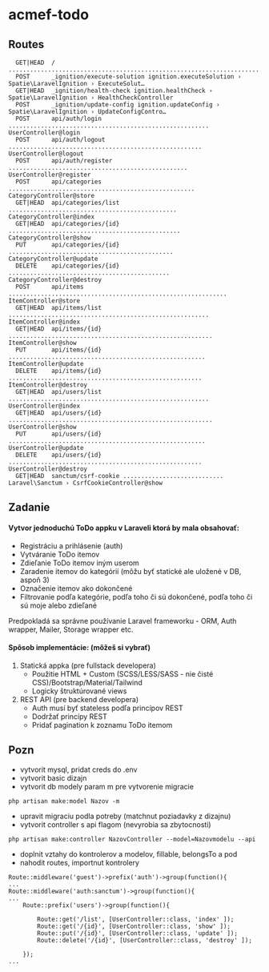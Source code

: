 # acmef-todo

## Routes
```
  GET|HEAD  / .......................................................................................... 
  POST      _ignition/execute-solution ignition.executeSolution › Spatie\LaravelIgnition › ExecuteSolut…
  GET|HEAD  _ignition/health-check ignition.healthCheck › Spatie\LaravelIgnition › HealthCheckController
  POST      _ignition/update-config ignition.updateConfig › Spatie\LaravelIgnition › UpdateConfigContro…
  POST      api/auth/login ........................................................ UserController@login
  POST      api/auth/logout ...................................................... UserController@logout
  POST      api/auth/register .................................................. UserController@register
  POST      api/categories .................................................... CategoryController@store
  GET|HEAD  api/categories/list ............................................... CategoryController@index
  GET|HEAD  api/categories/{id} ................................................ CategoryController@show
  PUT       api/categories/{id} .............................................. CategoryController@update
  DELETE    api/categories/{id} ............................................. CategoryController@destroy
  POST      api/items ............................................................. ItemController@store
  GET|HEAD  api/items/list ........................................................ ItemController@index
  GET|HEAD  api/items/{id} ......................................................... ItemController@show
  PUT       api/items/{id} ....................................................... ItemController@update
  DELETE    api/items/{id} ...................................................... ItemController@destroy
  GET|HEAD  api/users/list ........................................................ UserController@index
  GET|HEAD  api/users/{id} ......................................................... UserController@show
  PUT       api/users/{id} ....................................................... UserController@update
  DELETE    api/users/{id} ...................................................... UserController@destroy
  GET|HEAD  sanctum/csrf-cookie ............................ Laravel\Sanctum › CsrfCookieController@show
```


## Zadanie
#### Vytvor jednoduchú ToDo appku v Laraveli ktorá by mala obsahovať:
- Registráciu a prihlásenie (auth)
- Vytváranie ToDo itemov
- Zdieľanie ToDo itemov iným userom
- Zaradenie itemov do kategórií (môžu byť statické ale uložené v DB, aspoň 3)
- Označenie itemov ako dokončené
- Filtrovanie podľa kategórie, podľa toho či sú dokončené, podľa toho či sú moje alebo zdieľané

Predpokladá sa správne používanie Laravel frameworku - ORM, Auth wrapper, Mailer, Storage wrapper etc.

#### Spôsob implementácie: (môžeš si vybrať)
1. Statická appka (pre fullstack developera)
    - Použitie HTML + Custom (SCSS/LESS/SASS - nie čisté CSS)/Bootstrap/Material/Tailwind
	- Logicky štruktúrované views
2. REST API (pre backend developera)
	- Auth musí byť stateless podľa princípov REST
	- Dodržať princípy REST
	- Pridať pagination k zoznamu ToDo itemom

## Pozn
- vytvorit mysql, pridat creds do .env
- vytvorit basic dizajn
- vytvorit db modely param m pre vytvorenie migracie
```
php artisan make:model Nazov -m
```
- upravit migraciu podla potreby (matchnut poziadavky z dizajnu)
- vytvorit controller s api flagom (nevyrobia sa zbytocnosti)
```
php artisan make:controller NazovController --model=Nazovmodelu --api
```
- doplnit vztahy do kontrolerov a modelov, fillable, belongsTo a pod
- nahodit routes, importnut kontrolery
```
Route::middleware('guest')->prefix('auth')->group(function(){
...
Route::middleware('auth:sanctum')->group(function(){
...
    Route::prefix('users')->group(function(){

        Route::get('/list', [UserController::class, 'index' ]);
        Route::get('/{id}', [UserController::class, 'show' ]);
        Route::put('/{id}', [UserController::class, 'update' ]);
        Route::delete('/{id}', [UserController::class, 'destroy' ]);

    });
...
```
